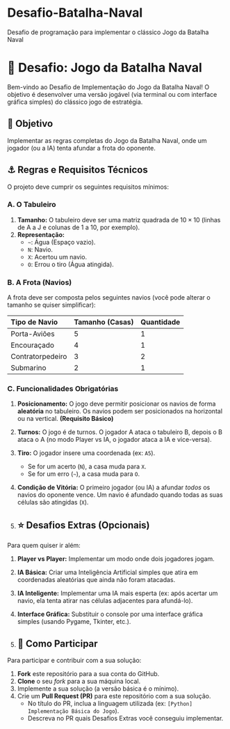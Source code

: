 # Desafio-Batalha-Naval
Desafio de programação para implementar o clássico Jogo da Batalha Naval

# 🚢 Desafio: Jogo da Batalha Naval

Bem-vindo ao Desafio de Implementação do Jogo da Batalha Naval! O objetivo é desenvolver uma versão jogável (via terminal ou com interface gráfica simples) do clássico jogo de estratégia.

## 🎯 Objetivo

Implementar as regras completas do Jogo da Batalha Naval, onde um jogador (ou a IA) tenta afundar a frota do oponente.

## ⚓ Regras e Requisitos Técnicos

O projeto deve cumprir os seguintes requisitos mínimos:

### A. O Tabuleiro
1.  **Tamanho:** O tabuleiro deve ser uma matriz quadrada de $10 \times 10$ (linhas de A a J e colunas de 1 a 10, por exemplo).
2.  **Representação:**
    * `~`: Água (Espaço vazio).
    * `N`: Navio.
    * `X`: Acertou um navio.
    * `O`: Errou o tiro (Água atingida).

### B. A Frota (Navios)
A frota deve ser composta pelos seguintes navios (você pode alterar o tamanho se quiser simplificar):

| Tipo de Navio | Tamanho (Casas) | Quantidade |
| :--- | :--- | :--- |
| Porta-Aviões | 5 | 1 |
| Encouraçado | 4 | 1 |
| Contratorpedeiro | 3 | 2 |
| Submarino | 2 | 1 |

### C. Funcionalidades Obrigatórias
1.  **Posicionamento:** O jogo deve permitir posicionar os navios de forma **aleatória** no tabuleiro. Os navios podem ser posicionados na horizontal ou na vertical. **(Requisito Básico)**
2.  **Turnos:** O jogo é de turnos. O jogador A ataca o tabuleiro B, depois o B ataca o A (no modo Player vs IA, o jogador ataca a IA e vice-versa).
3.  **Tiro:** O jogador insere uma coordenada (ex: `A5`).
    * Se for um acerto (`N`), a casa muda para `X`.
    * Se for um erro (`~`), a casa muda para `O`.
4.  **Condição de Vitória:** O primeiro jogador (ou IA) a afundar *todos* os navios do oponente vence. Um navio é afundado quando todas as suas células são atingidas (`X`).

5.  ## ⭐ Desafios Extras (Opcionais)

Para quem quiser ir além:

1.  **Player vs Player:** Implementar um modo onde dois jogadores jogam.
2.  **IA Básica:** Criar uma Inteligência Artificial simples que atira em coordenadas aleatórias que ainda não foram atacadas.
3.  **IA Inteligente:** Implementar uma IA mais esperta (ex: após acertar um navio, ela tenta atirar nas células adjacentes para afundá-lo).
4.  **Interface Gráfica:** Substituir o console por uma interface gráfica simples (usando Pygame, Tkinter, etc.).

5.  ## 🤝 Como Participar

Para participar e contribuir com a sua solução:

1.  **Fork** este repositório para a sua conta do GitHub.
2.  **Clone** o seu *fork* para a sua máquina local.
3.  Implemente a sua solução (a versão básica é o mínimo).
4.  Crie um **Pull Request (PR)** para este repositório com a sua solução.
    * No título do PR, inclua a linguagem utilizada (ex: `[Python] Implementação Básica do Jogo`).
    * Descreva no PR quais Desafios Extras você conseguiu implementar.

